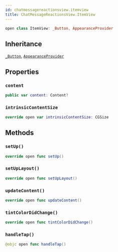 ```yaml
---
id: chatmessagereactionsview.itemview 
title: ChatMessageReactionsView.ItemView
--- 
```


``` swift
open class ItemView: _Button, AppearanceProvider 
```

## Inheritance

[`_Button`](../../CommonViews/_Button), [`AppearanceProvider`](../../Utils/AppearanceProvider)

## Properties

### `content`

``` swift
public var content: Content? 
```

### `intrinsicContentSize`

``` swift
override open var intrinsicContentSize: CGSize 
```

## Methods

### `setUp()`

``` swift
override open func setUp() 
```

### `setUpLayout()`

``` swift
override open func setUpLayout() 
```

### `updateContent()`

``` swift
override open func updateContent() 
```

### `tintColorDidChange()`

``` swift
override open func tintColorDidChange() 
```

### `handleTap()`

``` swift
@objc open func handleTap() 
```
